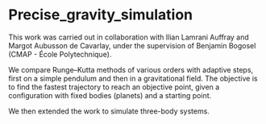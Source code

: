 # Precise_gravity_simulation

This work was carried out in collaboration with Ilian Lamrani Auffray and Margot Aubusson de Cavarlay, under the supervision of Benjamin Bogosel (CMAP - École Polytechnique).

We compare Runge–Kutta methods of various orders with adaptive steps, first on a simple pendulum and then in a gravitational field. The objective is to find the fastest trajectory to reach an objective point, given a configuration with fixed bodies (planets) and a starting point.

We then extended the work to simulate three-body systems.